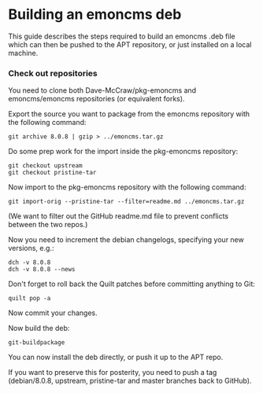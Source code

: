 Building an emoncms deb
==============

This guide describes the steps required to build an emoncms .deb file which can then be pushed to the APT repository, or just installed on a local machine.

### Check out repositories

You need to clone both Dave-McCraw/pkg-emoncms and emoncms/emoncms repositories (or equivalent forks).

Export the source you want to package from the emoncms repository with the following command:

    git archive 8.0.8 | gzip > ../emoncms.tar.gz

Do some prep work for the import inside the pkg-emoncms repository:

    git checkout upstream
    git checkout pristine-tar

Now import to the pkg-emoncms repository with the following command:

    git import-orig --pristine-tar --filter=readme.md ../emoncms.tar.gz

(We want to filter out the GitHub readme.md file to prevent conflicts between the two repos.)

Now you need to increment the debian changelogs, specifying your new versions, e.g.:

    dch -v 8.0.8
    dch -v 8.0.8 --news

Don't forget to roll back the Quilt patches before committing anything to Git:

    quilt pop -a
Now commit your changes.

Now build the deb:

    git-buildpackage
You can now install the deb directly, or push it up to the APT repo.

If you want to preserve this for posterity, you need to push a tag (debian/8.0.8, upstream, pristine-tar and master branches back to GitHub).
